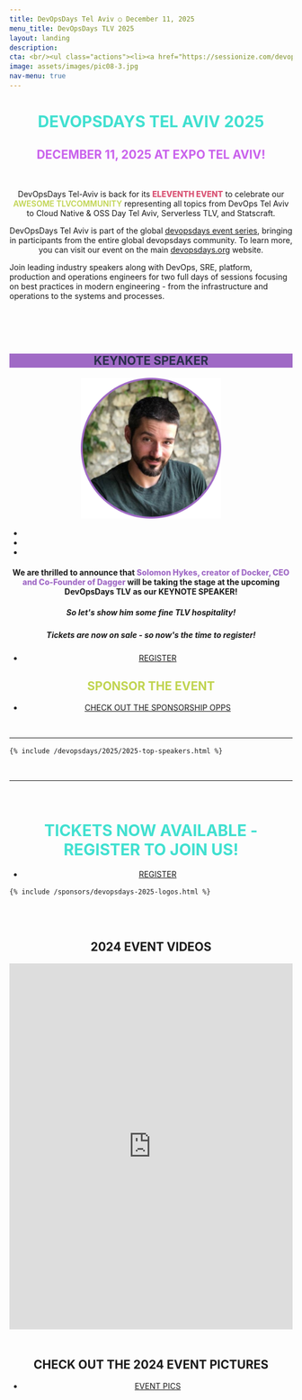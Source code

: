 ```yaml
---
title: DevOpsDays Tel Aviv ○ December 11, 2025 
menu_title: DevOpsDays TLV 2025
layout: landing
description: 
cta: <br/><ul class="actions"><li><a href="https://sessionize.com/devopsdays-tel-aviv-2025/" class="button fit" target="_blank"> SUBMIT A TALK</a></li></ul><ul class="actions"><li><a href="https://rtfmp.lease/devopsdaystlv-2025-tix" class="button special fit" target="_blank"> REGISTER</a></li></ul>
image: assets/images/pic08-3.jpg
nav-menu: true
---
```


<!-- Main -->
<div id="main">
<!-- One -->
<div class="inner">
    <div class="row">
    <div class="box" style="width: 100%; text-align: center;">
    <h1 style="text-transform: uppercase; color: turquoise;">DEVOPSDAYS TEL AVIV 2025</h1>
    <h2 style="text-transform: uppercase; color:rgb(201, 97, 236);">December 11, 2025 at Expo Tel Aviv!</h2>

<br/>            
            <p>DevOpsDays Tel-Aviv is back for its <span style="font-weight: 800; color: #d95374;">ELEVENTH EVENT</span> to celebrate our <span style="font-weight: 600; color: #c0d44f;">AWESOME TLVCOMMUNITY</span> representing all topics from DevOps Tel Aviv to Cloud Native & OSS Day Tel Aviv, Serverless TLV, and Statscraft.</p>
            <p>DevOpsDays Tel Aviv is part of the global <a href="https://devopsdays.org/tel-aviv" target="_blank">devopsdays event series</a>, bringing in participants from the entire global devopsdays community.  To learn more, you can visit our event on the main <a href="https://devopsdays.org/" target="_blank">devopsdays.org</a> website.</p>
            <p style="text-align: left; ">Join leading industry speakers along with DevOps, SRE, platform, production and operations engineers for two full days of sessions focusing on best practices in modern  engineering - from the infrastructure and operations to the systems and processes.</p>           
            </div>
        <br />
        </div>
        <br/>
        <br>
<a id="keynote"></a>
    <div class="row">
    <div class="box" style="width: 100%; background-color: #A06AC6;"><h2 style="color: #2a2f4a; text-transform: uppercase; text-align: center;"><span class="icon fa-star"></span> KEYNOTE SPEAKER <span class="icon fa-star"></span></h2></div>
    <div class="box" style="width: 100%; text-align: center;">
    <img src="/assets/images/speakers/solomon-hykes.png" width="250px">
    <ul class="icons"><li><a href="https://x.com/solomonstre" target="_blank" class="icon fa-twitter"><span class="label"></span></a></li><li><a href="https://www.linkedin.com/in/solomonhykes/" target="_blank" class="icon fa-linkedin"><span class="label"></span></a></li><li><a href="https://github.com/shykes" target="_blank" class="icon fa-github"><span class="label"></span></a></li></ul>
    <h4>We are thrilled to announce that <span style="font-weight: 800; color: #A06AC6;">Solomon Hykes, creator of Docker, CEO and Co-Founder of Dagger</span> will be taking the stage at the upcoming DevOpsDays TLV as our KEYNOTE SPEAKER!</h4>
    <h5>So let's show him some fine TLV hospitality!</h5>
    <h5>Tickets are now on sale - so now's the time to register!</h5>
    <ul class="actions"><li><a href="https://rtfmp.lease/devopsdaystlv-2025-tix" target="_blank" class="button fit"> REGISTER</a></li></ul> 
    </div>

<a id="sponsor"></a>
    <div class="row">
    <div class="box" style="width: 100%; text-align: center;">
   <h2 style="tex-transform: uppercase; color: #c0d44f;"> SPONSOR THE EVENT</h2>
         <ul class="actions"><li><a href="/sponsor" target="_blank" class="button fit"> CHECK OUT THE SPONSORSHIP OPPS</a></li></ul> 
    </div>

<br/>
<hr/> 


<!-- <a id="speakers"></a> -->


    {% include /devopsdays/2025/2025-top-speakers.html %}

<br/>
<hr/> 


<a id="register"></a>
<br/>

 <div class="box" style="width: 100%; text-align: center;">
     <h1 style="text-transform: uppercase; color: white; text-align: center;"> <span style="color: turquoise;">TICKETS NOW AVAILABLE - REGISTER TO JOIN US! </span></h1>
   <ul class="actions"><li><a href="https://rtfmp.lease/devopsdaystlv-2025-tix" class="button fit">  REGISTER</a></li></ul>   
</div> 

    {% include /sponsors/devopsdays-2025-logos.html %} 


<br/>
<br/>
    <div class="box" style="width: 100%; text-align: center;">
    <div class="row" style="text-align: center;">
   <h2> <span class="icon alt fa-video-camera"></span> 2024 EVENT VIDEOS </h2>
   <a id="videos"></a>
    <iframe width="100%" height="650" style="text-align: center" src="https://www.youtube.com/embed/videoseries?si=6bgw0fquD7gNDHEb&amp;list=PL8tivQAdoavNs2xQkQXC4f9Wdtc2CuMeT" title="DevOpsDays TLV 2025 YouTube" frameborder="0" allow="accelerometer; autoplay; clipboard-write; encrypted-media; gyroscope; picture-in-picture; web-share" referrerpolicy="strict-origin-when-cross-origin" allowfullscreen></iframe></div>
   <br/>
    <h2>CHECK OUT THE 2024 EVENT PICTURES</h2>
    <p><ul class="actions"><li><a href="https://photos.app.goo.gl/GoT8DRVP9ecbPrXBA" class="button fit" target="_blank"><span class="icon alt fa-camera-retro"></span> EVENT PICS</a></li></ul></p>
    <br/>
    </div>

<!--  <hr class="major">

 <div class="row" style="text-align: center;">
            <div class="4u"><ul class="actions"><li><a href="/devopsdays/agenda-2021" class="button fit"> <i class="fa fa-cog" style="color: red;"></i>VIEW EVENT PROGRAM</a></li></ul></div>
            <div class="4u"><ul class="actions"><li><a href="/devopsdays-quicklinks" class="button fit"> <i class="fa fa-cog" style="color: #c0d44f;"></i> EVENT QUICK LINKS</a></li></ul></div>-->











  
	
